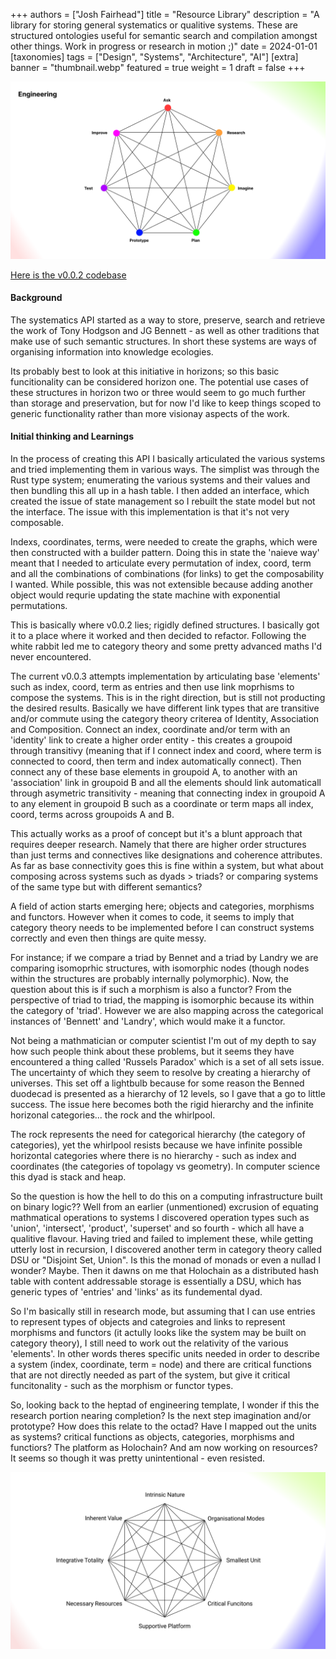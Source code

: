 +++
authors = ["Josh Fairhead"]
title = "Resource Library"
description = "A library for storing general systematics or qualitive systems. These are structured ontologies useful for semantic search and compilation amongst other things. Work in progress or research in motion ;)"
date = 2024-01-01
[taxonomies]
tags = ["Design", "Systems", "Architecture", "AI"]
[extra]
banner = "thumbnail.webp"
featured = true
weight = 1
draft = false
+++

![Engineering](HeptadEngineeringTemplate.png#no-hover)

[Here is the v0.0.2 codebase](https://github.com/Joshfairhead/SystematicsAPI-v0.0.2)

#### Background
The systematics API started as a way to store, preserve, search and retrieve the work of Tony Hodgson and JG Bennett - as well as other traditions that make use of such semantic structures. In short these systems are ways of organising information into knowledge ecologies.

Its probably best to look at this initiative in horizons; so this basic funcitionality can be considered horizon one. The potential use cases of these structures in horizon two or three would seem to go much further than storage and preservation, but for now I'd like to keep things scoped to generic functionality rather than more visionay aspects of the work. 

#### Initial thinking and Learnings

In the process of creating this API I basically articulated the various systems and tried implementing them in various ways. The simplist was through the Rust type system; enumerating the various systems and their values and then bundling this all up in a hash table. I then added an interface, which created the issue of state management so I rebuilt the state model but not the interface. The issue with this implementation is that it's not very composable.

Indexs, coordinates, terms, were needed to create the graphs, which were then constructed with a builder pattern. Doing this in state the 'naieve way' meant that I needed to articulate every permutation of index, coord, term and all the combinations of combinations (for links) to get the composability I wanted. While possible, this was not extensible because adding another object would requrie updating the state machine with exponential permutations. 

This is basically where v0.0.2 lies; rigidly defined structures. I basically got it to a place where it worked and then decided to refactor. Following the white rabbit led me to category theory and some pretty advanced maths I'd never encountered.

The current v0.0.3 attempts implementation by articulating base 'elements' such as index, coord, term as entries and then use link moprhisms to compose the systems. This is in the right direction, but is still not producting the desired results. Basically we have different link types that are transitive and/or commute using the category theory criterea of Identity, Association and Composition. Connect an index, coordinate and/or term with an 'identity' link to create a higher order entity - this creates a groupoid through transitivy (meaning that if I connect index and coord, where term is connected to coord, then term and index automatically connect). Then connect any of these base elements in groupoid A, to another with an 'association' link in groupoid B and all the elements should link automaticall through asymetric transitivity - meaning that connecting index in groupoid A to any element in groupoid B such as a coordinate or term maps all index, coord, terms across groupoids A and B. 

This actually works as a proof of concept but it's a blunt approach that requires deeper research. Namely that there are higher order structures than just terms and connectives like designations and coherence attributes. As far as base connectivity goes this is fine within a system, but what about composing across systems such as dyads > triads? or comparing systems of the same type but with different semantics?

A field of action starts emerging here; objects and categories, morphisms and functors. However when it comes to code, it seems to imply that category theory needs to be implemented before I can construct systems correctly and even then things are quite messy. 

For instance; if we compare a triad by Bennet and a triad by Landry we are comparing isomoprhic structures, with isomorphic nodes (though nodes within the structures are probably internally polymorphic). Now, the question about this is if such a morphism is also a functor? From the perspective of triad to triad, the mapping is isomorphic because its within the category of 'triad'. However we are also mapping across the categorical instances of 'Bennett' and 'Landry', which would make it a functor. 

Not being a mathmatician or computer scientist I'm out of my depth to say how such people think about these problems, but it seems they have encountered a thing called 'Russels Paradox' which is a set of all sets issue. The uncertainty of which they seem to resolve by creating a hierarchy of universes. This set off a lightbulb because for some reason the Benned duodecad is presented as a hierarchy of 12 levels, so I gave that a go to little success. The issue here becomes both the rigid hierarchy and the infinite horizonal categories... the rock and the whirlpool. 

The rock represents the need for categorical hierarchy (the category of categories), yet the whirlpool resists because we have infinite possible horizontal categories where there is no hierarchy - such as index and coordinates (the categories of topolagy vs geometry). In computer science this dyad is stack and heap.

So the question is how the hell to do this on a computing infrastructure built on binary logic?? Well from an earlier (unmentioned) excrusion of equating mathmatical operations to systems I discovered operation types such as 'union', 'intersect', 'product', 'superset' and so fourth - which all have a qualitive flavour. Having tried and failed to implement these, while getting utterly lost in recursion, I discovered another term in category theory called DSU or "Disjoint Set, Union". Is this the monad of monads or even a nullad I wonder? Maybe. Then it dawns on me that Holochain as a distributed hash table with content addressable storage is essentially a DSU, which has generic types of 'entries' and 'links' as its fundemental dyad.

So I'm basically still in research mode, but assuming that I can use entries to represent types of objects and categroies and links to represent morphisms and functors (it actully looks like the system may be built on category theory), I still need to work out the relativity of the various 'elements'. In other words theres specific units needed in order to describe a system (index, coordinate, term = node) and there are critical functions that are not directly needed as part of the system, but give it critical funcitonality - such as the morphism or functor types. 

So, looking back to the heptad of engineering template, I wonder if this the research portion nearing completion? Is the next step imagination and/or prototype? How does this relate to the octad? Have I mapped out the units as systems? critical functions as objects, categories, morphisms and functiors? The platform as Holochain? And am now working on resources? It seems so though it was pretty unintentional - even resisted.

![Octad](8GenericOctad.png#no-hover)